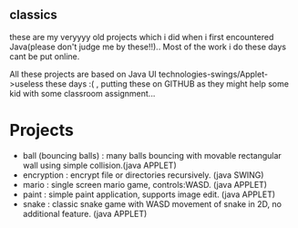 classics
--------

these are my veryyyy old projects which i did when i first encountered Java(please don't judge me by these!!).. 
Most of the work i do these days cant be put online.

All these projects are based on Java UI technologies-swings/Applet->useless these days :( , 
putting these on GITHUB as they might help some kid with some classroom assignment... 

Projects
========
* ball (bouncing balls) : many balls bouncing with movable rectangular wall using simple collision.(java APPLET)
* encryption : encrypt file or directories recursively. (java SWING)
* mario : single screen mario game, controls:WASD. (java APPLET)
* paint : simple paint application, supports image edit. (java APPLET)
* snake : classic snake game with WASD movement of snake in 2D, no additional feature. (java APPLET)